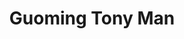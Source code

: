 ---
# Display name
title: Guoming Tony Man

# Full name (for SEO)
first_name: Guoming Tony
last_name: Man

# Username (this should match the folder name)
authors:
  - Guoming Tony Man

# Is this the primary user of the site?
superuser: false

# Role/position
role: PhD student

# Organizations/Affiliations
organizations:
  - name: University Medical Center Hamburg-Eppendorf
    url: ''

social:
  - icon: twitter
    icon_pack: fab
    link: https://twitter.com/TonyMan1225

# Organizational groups that you belong to (for People widget)
#   Set this to `[]` or comment out if you are not using People widget.
user_groups:
  - Co-supervised PhD Students (Hanganu-Opatz lab)
  
_build:
  render: never
cascade:
  _build:
    render: never
    list: always
---